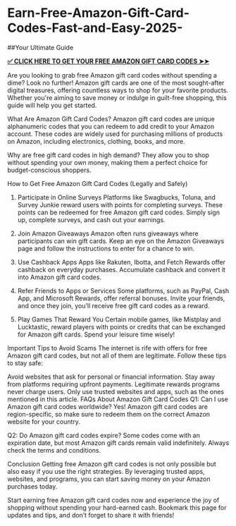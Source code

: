 # Earn-Free-Amazon-Gift-Card-Codes-Fast-and-Easy-2025-
##Your Ultimate Guide

**[✅ CLICK HERE TO GET YOUR FREE AMAZON GIFT CARD CODES ➤➤](https://myusoffer.xyz/all-gift-card-2/)**

Are you looking to grab free Amazon gift card codes without spending a dime? Look no further! Amazon gift cards are one of the most sought-after digital treasures, offering countless ways to shop for your favorite products. Whether you're aiming to save money or indulge in guilt-free shopping, this guide will help you get started.

What Are Amazon Gift Card Codes?
Amazon gift card codes are unique alphanumeric codes that you can redeem to add credit to your Amazon account. These codes are widely used for purchasing millions of products on Amazon, including electronics, clothing, books, and more.

Why are free gift card codes in high demand?
They allow you to shop without spending your own money, making them a perfect choice for budget-conscious shoppers.

How to Get Free Amazon Gift Card Codes (Legally and Safely)
1. Participate in Online Surveys
Platforms like Swagbucks, Toluna, and Survey Junkie reward users with points for completing surveys. These points can be redeemed for free Amazon gift card codes. Simply sign up, complete surveys, and cash out your earnings.

2. Join Amazon Giveaways
Amazon often runs giveaways where participants can win gift cards. Keep an eye on the Amazon Giveaways page and follow the instructions to enter for a chance to win.

3. Use Cashback Apps
Apps like Rakuten, Ibotta, and Fetch Rewards offer cashback on everyday purchases. Accumulate cashback and convert it into Amazon gift card codes.

4. Refer Friends to Apps or Services
Some platforms, such as PayPal, Cash App, and Microsoft Rewards, offer referral bonuses. Invite your friends, and once they join, you’ll receive free gift card codes as a reward.

5. Play Games That Reward You
Certain mobile games, like Mistplay and Lucktastic, reward players with points or credits that can be exchanged for Amazon gift cards. Spend your leisure time wisely!

Important Tips to Avoid Scams
The internet is rife with offers for free Amazon gift card codes, but not all of them are legitimate. Follow these tips to stay safe:

Avoid websites that ask for personal or financial information.
Stay away from platforms requiring upfront payments. Legitimate rewards programs never charge users.
Only use trusted websites and apps, such as the ones mentioned in this article.
FAQs About Amazon Gift Card Codes
Q1: Can I use Amazon gift card codes worldwide?
Yes! Amazon gift card codes are region-specific, so make sure to redeem them on the correct Amazon website for your country.

Q2: Do Amazon gift card codes expire?
Some codes come with an expiration date, but most Amazon gift cards remain valid indefinitely. Always check the terms and conditions.

Conclusion
Getting free Amazon gift card codes is not only possible but also easy if you use the right strategies. By leveraging trusted apps, websites, and programs, you can start saving money on your Amazon purchases today.

Start earning free Amazon gift card codes now and experience the joy of shopping without spending your hard-earned cash. Bookmark this page for updates and tips, and don’t forget to share it with friends!
